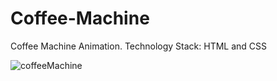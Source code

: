 # Coffee-Machine
Coffee Machine Animation. Technology Stack: HTML and CSS

![coffeeMachine](https://user-images.githubusercontent.com/99597655/174249355-51c99c0c-d0b9-4667-b832-e135260bdd62.gif)

